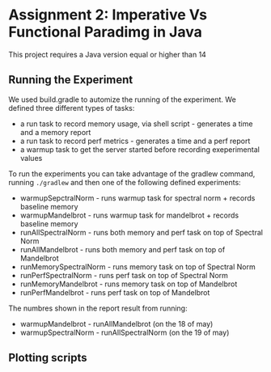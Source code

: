 # Assignment 2: Imperative Vs Functional Paradimg in Java

This project requires a Java version equal or higher than 14

## Running the Experiment

We used build.gradle to automize the running of the experiment. We defined three different types of tasks:
* a run task to record memory usage, via shell script - generates a time and a memory report 
* a run task to record perf metrics - generates a time and a perf report
* a warmup task to get the server started before recording exeperimental values

To run the experiments you can take advantage of the gradlew command, running `./gradlew` and then one of the following defined experiments:
* warmupSepctralNorm - runs warmup task for spectral norm +  records baseline memory 
* warmupMandelbrot - runs warmup task for mandelbrot +  records baseline memory 
* runAllSpectralNorm - runs both memory and perf task on top of Spectral Norm
* runAllMandelbrot - runs both memory and perf task on top of Mandelbrot
* runMemorySpectralNorm - runs memory task on top of Spectral Norm
* runPerfSpectralNorm -  runs perf task on top of Spectral Norm
* runMemoryMandelbrot - runs memory task on top of Mandelbrot
* runPerfMandelbrot - runs perf task on top of Mandelbrot

The numbres shown in the report result from running:
* warmupMandelbrot - runAllMandelbrot (on the 18 of may)
* warmupSpectralNorm - runAllSpectralNorm (on the 19 of may)

## Plotting scripts